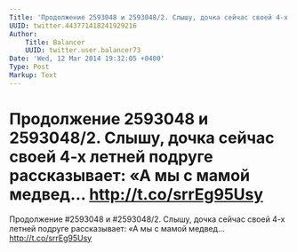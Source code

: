 ```yaml
---
Title: 'Продолжение 2593048 и 2593048/2. Слышу, дочка сейчас своей 4-х летней подруге рассказывает: «А мы с мамой медвед… http://t.co/srrEg95Usy'
UUID: twitter.443771418241929216
Author:
    Title: Balancer
    UUID: twitter.user.balancer73
Date: 'Wed, 12 Mar 2014 19:32:05 +0400'
Type: Post
Markup: Text
---
```


# Продолжение 2593048 и 2593048/2. Слышу, дочка сейчас своей 4-х летней подруге рассказывает: «А мы с мамой медвед… http://t.co/srrEg95Usy

Продолжение #2593048 и #2593048/2. Слышу, дочка сейчас своей
4-х летней подруге рассказывает: «А мы с мамой медвед…
http://t.co/srrEg95Usy